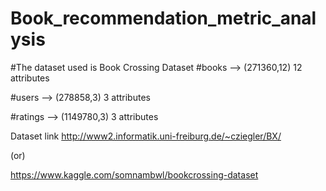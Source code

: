 # Book_recommendation_metric_analysis

#The dataset used is Book Crossing Dataset
#books --> (271360,12)
12 attributes


#users --> (278858,3)
3 attributes


#ratings --> (1149780,3)
3 attributes


Dataset link
http://www2.informatik.uni-freiburg.de/~cziegler/BX/

(or)

https://www.kaggle.com/somnambwl/bookcrossing-dataset
